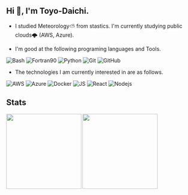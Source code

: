 ## Hi 👋, I'm Toyo-Daichi.
- I studied Meteorology⛅️ from stastics. I'm currently studying public clouds🌩 (AWS, Azure).

- I'm good at the following programing languages and Tools. 
  
![Bash](https://img.shields.io/badge/-Bash-black.svg?logo=GNU%20Bash&style=plastic")
![Fortran90](https://img.shields.io/badge/-fortran90-black?logo=fortran)
![Python](https://img.shields.io/badge/-Python-black?logo=Python)
![Git](https://img.shields.io/badge/-Git-black?logo=Git)
![GitHub](https://img.shields.io/badge/-GitHub-black?logo=GitHub)

- The technologies I am currently interested in are as follows.  
  
![AWS](https://img.shields.io/badge/-AWS-black?logo=amazon-aws&style=flat)
![Azure](https://img.shields.io/badge/-Azure-black?logo=microsoft-azure&style=flat)
![Docker](https://img.shields.io/badge/-Docker-black?logo=Docker)
![JS](https://img.shields.io/badge/-Javascript-black?logo=javascript&style=flat)
![React](https://img.shields.io/badge/-React-black?logo=react&style=flat)
![Nodejs](https://img.shields.io/badge/-npm-black?logo=npm&style=flat)

## Stats
<a href="https://github.com/anuraghazra/github-readme-stats">
<img align="left" src="https://github-readme-stats.vercel.app/api?username=Toyo-Daichi&count_private=true&theme=default&show_icons=true&include_all_commits=true"/ height="200">
</a>
  
<a href="https://github.com/anuraghazra/github-readme-stats">
<img align="left" src="https://github-readme-stats.vercel.app/api/top-langs/?username=Toyo-Daichi&theme=default&show_icons=true&count_private=true&hide=jupyter%20notebook"/ height="200">
</a>
